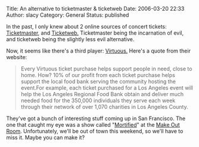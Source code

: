 Title: An alternative to ticketmaster & ticketweb
Date: 2006-03-20 22:33
Author: slacy
Category: General
Status: published

In the past, I only knew about 2 online sources of concert tickets:
[Ticketmaster,](http://ticketmaster.com) and
[Ticketweb.](http://ticketweb.com) Ticketmaster being the incarnation of
evil, and ticketweb being the slightly less evil alternative.

Now, it seems like there's a third player:
[Virtuous.](http://virtuous.com/) Here's a quote from their website:

> Every Virtuous ticket purchase helps support people in need, close to
> home. How? 10% of our profit from each ticket purchase helps support
> the local food bank serving the community hosting the event.For
> example, each ticket purchased for a Los Angeles event will help the
> <span class="charity">Los Angeles Regional Food Bank</span> obtain and
> deliver much needed food for the 350,000 individuals they serve each
> week through their network of over 1,070 charities in Los Angeles
> County.

They've got a bunch of interesting stuff coming up in San Francisco. The
one that caught my eye was a show called
"[Mortified](http://getmortified.com)" at the [Make Out
Room](http://makeoutroom.com). Unfortunately, we'll be out of town this
weekend, so we'll have to miss it. Maybe you can make it?
